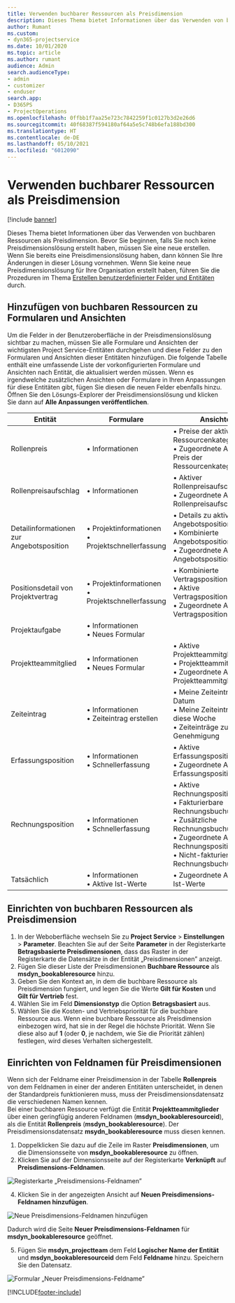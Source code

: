 ```yaml
---
title: Verwenden buchbarer Ressourcen als Preisdimension
description: Dieses Thema bietet Informationen über das Verwenden von buchbaren Ressourcen als Preisdimension.
author: Rumant
ms.custom:
- dyn365-projectservice
ms.date: 10/01/2020
ms.topic: article
ms.author: rumant
audience: Admin
search.audienceType:
- admin
- customizer
- enduser
search.app:
- D365PS
- ProjectOperations
ms.openlocfilehash: 0ffbb1f7aa25e723c7842259f1c0127b3d2e26d6
ms.sourcegitcommit: 40f68387f594180af64a5e5c748b6efa188bd300
ms.translationtype: HT
ms.contentlocale: de-DE
ms.lasthandoff: 05/10/2021
ms.locfileid: "6012090"
---
```

# <a name="use-bookable-resource-as-a-pricing-dimension"></a>Verwenden buchbarer Ressourcen als Preisdimension

[!include [banner](../includes/psa-now-project-operations.md)]

Dieses Thema bietet Informationen über das Verwenden von buchbaren Ressourcen als Preisdimension. Bevor Sie beginnen, falls Sie noch keine Preisdimensionslösung erstellt haben, müssen Sie eine neue erstellen. Wenn Sie bereits eine Preisdimensionslösung haben, dann können Sie Ihre Änderungen in dieser Lösung vornehmen. Wenn Sie keine neue Preisdimensionslösung für Ihre Organisation erstellt haben, führen Sie die Prozeduren im Thema [Erstellen benutzerdefinierter Felder und Entitäten](create-custom-fields-entities.md) durch.

## <a name="add-bookable-resource-to-forms-and-views"></a>Hinzufügen von buchbaren Ressourcen zu Formularen und Ansichten
Um die Felder in der Benutzeroberfläche in der Preisdimensionslösung sichtbar zu machen, müssen Sie alle Formulare und Ansichten der wichtigsten Project Service-Entitäten durchgehen und diese Felder zu den Formularen und Ansichten dieser Entitäten hinzufügen.
Die folgende Tabelle enthält eine umfassende Liste der vorkonfigurierten Formulare und Ansichten nach Entität, die aktualisiert werden müssen. Wenn es irgendwelche zusätzlichen Ansichten oder Formulare in Ihren Anpassungen für diese Entitäten gibt, fügen Sie diesen die neuen Felder ebenfalls hinzu.
Öffnen Sie den Lösungs-Explorer der Preisdimensionslösung und klicken Sie dann auf **Alle Anpassungen veröffentlichen**.


|   Entität        | Formulare   |Ansichten        |
| ------------------------------|---------------------------------|----------------------------------|
|  Rollenpreis|• Informationen |• Preise der aktiven Ressourcenkategorie<br> • Zugeordnete Ansicht: Preis der Ressourcenkategorie|
|  Rollenpreisaufschlag|• Informationen|• Aktiver Rollenpreisaufschlag<br>• Zugeordnete Ansicht: Rollenpreisaufschlag|
|  Detailinformationen zur Angebotsposition|• Projektinformationen<br>• Projektschnellerfassung|• Details zu aktiver Angebotsposition<br>• Kombinierte Angebotspositionsdetails<br>• Zugeordnete Ansicht: Angebotspositionsdetail|
|  Positionsdetail von Projektvertrag|• Projektinformationen<br>• Projektschnellerfassung|• Kombinierte Vertragspositionsdetails<br>• Aktive Vertragspositionsdetails<br>• Zugeordnete Ansicht: Vertragspositionsdetail|
|  Projektaufgabe|• Informationen<br>• Neues Formular||
|  Projektteammitglied|• Informationen<br>• Neues Formular|• Aktive Projektteammitglieder<br>• Projektteammitglieder<br>• Zugeordnete Ansicht: Projektteammitglieder|
|  Zeiteintrag|• Informationen<br>• Zeiteintrag erstellen|• Meine Zeiteinträge nach Datum<br>• Meine Zeiteinträge für diese Woche<br>• Zeiteinträge zur Genehmigung|
|  Erfassungsposition|• Informationen<br>• Schnellerfassung|• Aktive Erfassungspositionen<br>• Zugeordnete Ansicht: Erfassungsposition|
|  Rechnungsposition|• Informationen<br>• Schnellerfassung|• Aktive Rechnungspositionsdetails<br>• Fakturierbare Rechnungsbuchungen<br>• Zusätzliche Rechnungsbuchungen<br>• Zugeordnete Ansicht: Rechnungspositionsdetail<br>• Nicht-fakturierbare Rechnungsbuchungen|
|  Tatsächlich|• Informationen<br>• Aktive Ist-Werte|• Zugeordnete Ansicht: Ist-Werte|

## <a name="set-up-bookable-resource-as-a-pricing-dimension"></a>Einrichten von buchbaren Ressourcen als Preisdimension

1. In der Weboberfläche wechseln Sie zu **Project Service** > **Einstellungen** > **Parameter**. Beachten Sie auf der Seite **Parameter** in der Registerkarte **Betragsbasierte Preisdimensionen**, dass das Raster in der Registerkarte die Datensätze in der Entität „Preisdimensionen” anzeigt. 
2. Fügen Sie dieser Liste der Preisdimensionen **Buchbare Ressource** als **msdyn_bookableresource** hinzu. 
3. Geben Sie den Kontext an, in dem die buchbare Ressource als Preisdimension fungiert, und legen Sie die Werte **Gilt für Kosten** und **Gilt für Vertrieb** fest.
4. Wählen Sie im Feld **Dimensionstyp** die Option **Betragsbasiert** aus. 
5. Wählen Sie die Kosten- und Vertriebspriorität für die buchbare Ressource aus. Wenn eine buchbare Ressource als Preisdimension einbezogen wird, hat sie in der Regel die höchste Priorität. Wenn Sie diese also auf **1** (oder **0**, je nachdem, wie Sie die Priorität zählen) festlegen, wird dieses Verhalten sichergestellt.

## <a name="set-up-pricing-dimension-field-names"></a>Einrichten von Feldnamen für Preisdimensionen

Wenn sich der Feldname einer Preisdimension in der Tabelle **Rollenpreis** von dem Feldnamen in einer der anderen Entitäten unterscheidet, in denen der Standardpreis funktionieren muss, muss der Preisdimensionsdatensatz die verschiedenen Namen kennen.    
Bei einer buchbaren Ressource verfügt die Entität **Projektteammitglieder** über einen geringfügig anderen Feldnamen (**msdyn_bookableresourceid**), als die Entität **Rollenpreis** (**msdyn_bookableresource**). Der Preisdimensionsdatensatz **msydn_bookableresource** muss diesen kennen. 
1. Doppelklicken Sie dazu auf die Zeile im Raster **Preisdimensionen**, um die Dimensionsseite von **msdyn_bookableresource** zu öffnen.
2. Klicken Sie auf der Dimensionsseite auf der Registerkarte **Verknüpft** auf **Preisdimensions-Feldnamen**.

 ![Registerkarte „Preisdimensions-Feldnamen”](media/PD-fieldname.png)

4. Klicken Sie in der angezeigten Ansicht auf **Neuen Preisdimensions-Feldnamen hinzufügen**.

 ![Neue Preisdimensions-Feldnamen hinzufügen](media/Add-NewPD-fieldname.png)


Dadurch wird die Seite **Neuer Preisdimensions-Feldnamen** für **msdyn_bookableresource** geöffnet. 

5. Fügen Sie **msdyn_projectteam** dem Feld **Logischer Name der Entität** und **msdyn_bookableresourceid** dem Feld **Feldname** hinzu. Speichern Sie den Datensatz.

 ![Formular „Neuer Preisdimensions-Feldname”](media/PD-fieldname-Added.png)


[!INCLUDE[footer-include](../includes/footer-banner.md)]